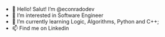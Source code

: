 - 👋 Hello! Salut! I’m @econradodev
- 👀 I’m interested in Software Engineer
- 🌱 I’m currently learning Logic, Algorithms, Python and C++;
- 📫 Find me on Linkedin

<!---
econradodev/econradodev is a ✨ special ✨ repository because its `README.md` (this file) appears on your GitHub profile.
You can click the Preview link to take a look at your changes.
--->
